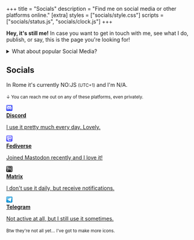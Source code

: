 +++
title = "Socials"
description = "Find me on social media or other platforms online."
[extra]
styles = ["socials/style.css"]
scripts = ["socials/status.js", "socials/clock.js"]
+++

**Hey, it's still me!** In case you want to get in touch with me, see what I do, publish, or say, this is the page you're looking for!

<details>
<summary>What about popular Social Media?</summary>

I've been avoiding most socials like TikTok, Instagram and others lately. The simple fact is that spending time on those platforms is completely wasted time **in my opinion**. I'm okay with how anybody chooses to spend their time, but this is my personal choice.

<small>I'm still on some platforms like Mastodon, Discord and a few more. Take a look below! ↓</small>

</details>

## Socials

In Rome it's currently <time id="clock"><noscript>NO:JS</noscript></time> <small>(UTC+1)</small> and I'm <span id="online-indicator"><noscript>N/A</noscript></span>.

<small>↓ You can reach me out on any of these platforms, even privately.</small>

<div class="icon-grid">

<a href="https://discord.com/users/604790617138266149/">
    <img alt="Pixel art Discord icon" class="transparent no-hover pixels drop-shadow icon" src="icons/discord.png" />
    <div class="details">
        <strong>Discord</strong>
        <p>I use it pretty much every day. Lovely.</p>
    </div>
</a>

<a href="https://wetdry.world/@mambuco/">
    <img alt="Pixel art Mastodon icon" class="transparent no-hover pixels drop-shadow icon" src="icons/mastodon.png" />
    <div class="details">
        <strong>Fediverse</strong>
        <p>Joined Mastodon recently and I love it!</p>
    </div>
</a>

<a href="https://matrix.to/#/@mambuco:envs.net/">
    <img alt="Pixel art Matrix.org icon" class="transparent no-hover pixels drop-shadow icon" src="icons/matrix.png" />
    <div class="details">
        <strong>Matrix</strong>
        <p>I don't use it daily, but receive notifications.
    </div>
</a>

<a href="https://t.me/mambucodev/">
    <img alt="Pixel art Telegram icon" class="transparent no-hover pixels drop-shadow icon" src="icons/telegram.png" />
    <div class="details">
        <strong>Telegram</strong>
        <p>Not active at all, but I still use it sometimes.</p>
    </div>
</a>

</div>

<small>Btw they're not all yet... I've got to make more icons.</small>
